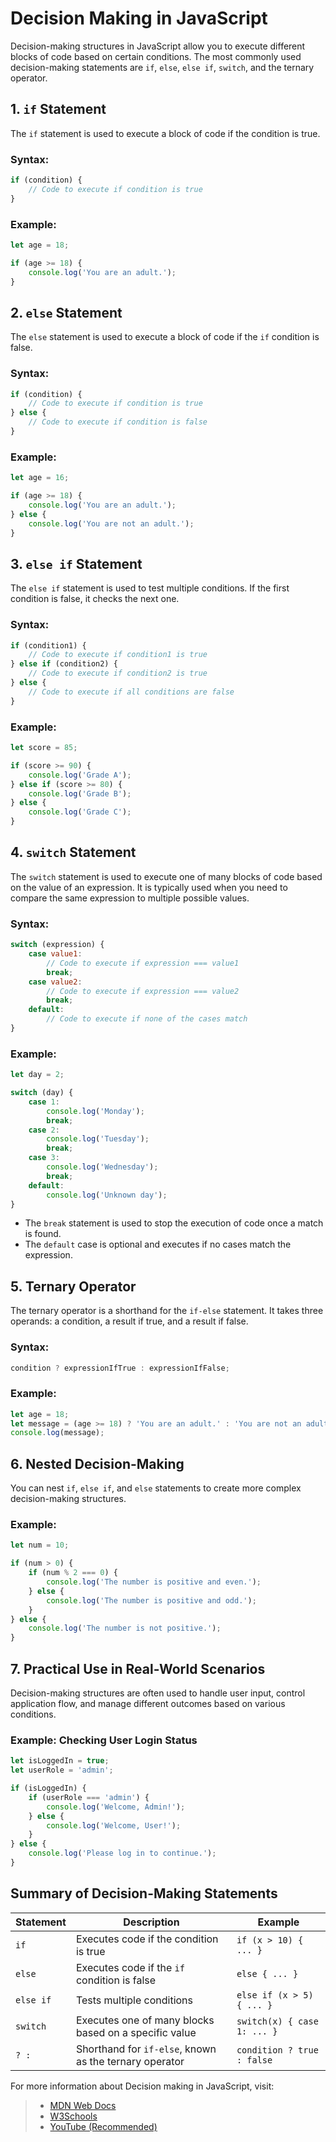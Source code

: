 # Decision Making in JavaScript

Decision-making structures in JavaScript allow you to execute different blocks of code based on certain conditions. The most commonly used decision-making statements are `if`, `else`, `else if`, `switch`, and the ternary operator.

## 1. `if` Statement

The `if` statement is used to execute a block of code if the condition is true.

### Syntax:
```js
if (condition) {
    // Code to execute if condition is true
}
```

### Example:
```js
let age = 18;

if (age >= 18) {
    console.log('You are an adult.');
}
```

## 2. `else` Statement

The `else` statement is used to execute a block of code if the `if` condition is false.

### Syntax:
```js
if (condition) {
    // Code to execute if condition is true
} else {
    // Code to execute if condition is false
}
```

### Example:
```js
let age = 16;

if (age >= 18) {
    console.log('You are an adult.');
} else {
    console.log('You are not an adult.');
}
```

## 3. `else if` Statement

The `else if` statement is used to test multiple conditions. If the first condition is false, it checks the next one.

### Syntax:
```js
if (condition1) {
    // Code to execute if condition1 is true
} else if (condition2) {
    // Code to execute if condition2 is true
} else {
    // Code to execute if all conditions are false
}
```

### Example:
```js
let score = 85;

if (score >= 90) {
    console.log('Grade A');
} else if (score >= 80) {
    console.log('Grade B');
} else {
    console.log('Grade C');
}
```

## 4. `switch` Statement

The `switch` statement is used to execute one of many blocks of code based on the value of an expression. It is typically used when you need to compare the same expression to multiple possible values.

### Syntax:
```js
switch (expression) {
    case value1:
        // Code to execute if expression === value1
        break;
    case value2:
        // Code to execute if expression === value2
        break;
    default:
        // Code to execute if none of the cases match
}
```

### Example:
```js
let day = 2;

switch (day) {
    case 1:
        console.log('Monday');
        break;
    case 2:
        console.log('Tuesday');
        break;
    case 3:
        console.log('Wednesday');
        break;
    default:
        console.log('Unknown day');
}
```

- The `break` statement is used to stop the execution of code once a match is found.
- The `default` case is optional and executes if no cases match the expression.

## 5. Ternary Operator

The ternary operator is a shorthand for the `if-else` statement. It takes three operands: a condition, a result if true, and a result if false.

### Syntax:
```js
condition ? expressionIfTrue : expressionIfFalse;
```

### Example:
```js
let age = 18;
let message = (age >= 18) ? 'You are an adult.' : 'You are not an adult.';
console.log(message);
```

## 6. Nested Decision-Making

You can nest `if`, `else if`, and `else` statements to create more complex decision-making structures.

### Example:
```js
let num = 10;

if (num > 0) {
    if (num % 2 === 0) {
        console.log('The number is positive and even.');
    } else {
        console.log('The number is positive and odd.');
    }
} else {
    console.log('The number is not positive.');
}
```

## 7. Practical Use in Real-World Scenarios

Decision-making structures are often used to handle user input, control application flow, and manage different outcomes based on various conditions.

### Example: Checking User Login Status
```js
let isLoggedIn = true;
let userRole = 'admin';

if (isLoggedIn) {
    if (userRole === 'admin') {
        console.log('Welcome, Admin!');
    } else {
        console.log('Welcome, User!');
    }
} else {
    console.log('Please log in to continue.');
}
```

## Summary of Decision-Making Statements

| Statement | Description                                              | Example                        |
|-----------|----------------------------------------------------------|--------------------------------|
| `if`      | Executes code if the condition is true                    | `if (x > 10) { ... }`          |
| `else`    | Executes code if the `if` condition is false              | `else { ... }`                 |
| `else if` | Tests multiple conditions                                 | `else if (x > 5) { ... }`      |
| `switch`  | Executes one of many blocks based on a specific value     | `switch(x) { case 1: ... }`    |
| `? :`     | Shorthand for `if-else`, known as the ternary operator    | `condition ? true : false`     |


For more information about Decision making in JavaScript, visit: 
> - [MDN Web Docs](https://developer.mozilla.org/en-US/docs/Learn/JavaScript/Building_blocks/conditionals)
> - [W3Schools](https://www.w3schools.com/js/js_if_else.asp)
> - [YouTube (Recommended)](https://www.youtube.com/watch?v=6-dv7UETgJg&list=PLfEr2kn3s-br9ZFmejfLhAgMbGgbpdof8&index=53&pp=iAQB)